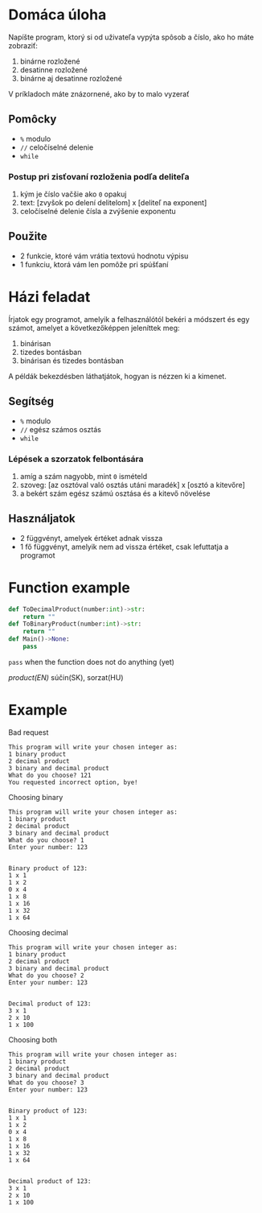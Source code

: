# Domáca úloha
Napíšte program, ktorý si od uživateľa vypýta spôsob a číslo, ako ho máte zobraziť:
1. binárne rozložené
1. desatinne rozložené
1. binárne aj desatinne rozložené

V príkladoch máte znázornené, ako by to malo vyzerať
## Pomôcky
- `%` modulo
- `//` celočíselné delenie
- `while`

### Postup pri zisťovaní rozloženia podľa deliteľa
1. kým je číslo vačšie ako `0` opakuj
1. text: [zvyšok po delení delitelom] x [deliteľ na exponent]
1. celočíselné delenie čísla a zvýšenie exponentu

## Použite
- 2 funkcie, ktoré vám vrátia textovú hodnotu výpisu
- 1 funkciu, ktorá vám len pomôže pri spúšťaní

# Házi feladat
Írjatok egy programot, amelyik a felhasználótól bekéri a módszert és egy számot, amelyet a következőképpen jeleníttek meg:
1. binárisan
1. tizedes bontásban
1. binárisan és tizedes bontásban

A példák bekezdésben láthatjátok, hogyan is nézzen ki a kimenet.
## Segítség
- `%` modulo
- `//` egész számos osztás
- `while`

### Lépések a szorzatok felbontására
1. amíg a szám nagyobb, mint `0` ismételd
1. szoveg: [az osztóval való osztás utáni maradék] x [osztó a kitevőre]
1. a bekért szám egész számú osztása és a kitevő növelése

## Használjatok
- 2 függvényt, amelyek értéket adnak vissza
- 1 fő függvényt, amelyik nem ad vissza értéket, csak lefuttatja a programot

# Function example
```py
def ToDecimalProduct(number:int)->str:
    return ""
def ToBinaryProduct(number:int)->str:
    return ""
def Main()->None:
    pass
```
`pass` when the function does not do anything (yet)

_product(EN)_ súčin(SK), sorzat(HU)

# Example
Bad request
```
This program will write your chosen integer as:
1 binary product
2 decimal product
3 binary and decimal product
What do you choose? 121
You requested incorrect option, bye!
```
Choosing binary
```
This program will write your chosen integer as:
1 binary product
2 decimal product
3 binary and decimal product
What do you choose? 1
Enter your number: 123


Binary product of 123:
1 x 1
1 x 2
0 x 4
1 x 8
1 x 16
1 x 32
1 x 64
```
Choosing decimal
```
This program will write your chosen integer as:
1 binary product
2 decimal product
3 binary and decimal product
What do you choose? 2
Enter your number: 123


Decimal product of 123:
3 x 1
2 x 10
1 x 100
```
Choosing both
```
This program will write your chosen integer as:
1 binary product
2 decimal product
3 binary and decimal product
What do you choose? 3
Enter your number: 123


Binary product of 123:
1 x 1
1 x 2
0 x 4
1 x 8
1 x 16
1 x 32
1 x 64


Decimal product of 123:
3 x 1
2 x 10
1 x 100
```
